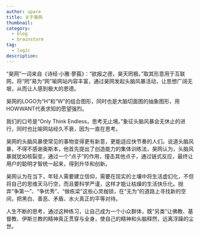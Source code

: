 ```yaml
---
author: upare
title: 关于昊网
thumbnail:
category:
  - blog
  - brainstorm
tag:
  - logic
description: 
---
```

“昊网”一词来自《诗经·小雅·蓼莪》：“欲报之德，昊天罔极。”取其形意用于互联网，将“罔”易为“网”喻网站内容丰富，通过昊网发起头脑风暴活动，让思想广阔无垠，从而让人感到极大的恩德。

昊网的LOGO为“H”和“W”的组合图形，同时也是大脑切面图的抽象图形，用HOWWANT代表求知的愿望强烈。

我们的口号是“Only Think Endless，思考无止境。”象征头脑风暴会无休止的进行，同时也比喻网站经久不衰，因为一直在思考。

昊网的头脑风暴使常见的事物变得更有新意，更能适应快节奏的人们。说道头脑风暴，不得不感谢奥斯本，他首先提出了创造能力的集体训练法，昊网认为，头脑风暴就犹如核裂变，通过一个“点子”的作用，撞击其他点子，通过链式反应，最终让用户的聪明才智统一起来，得到升华和创新。

昊网认为在当下，年轻人需要建立信仰，需要在现实的土壤中将生活虚幻化，不但将自己的思维天马行空，而且要科学严谨，这样才能让枯燥的生活快乐化。抛弃“争第一”、“争优秀”、“做栋梁”这些心灵枷锁，在“无为”的道路上寻找新的空间，把黑白、善恶、矛盾、水火真正的平等对待。

人生不断的思考，通过这种练习，让自己成为一个小众群体，既“另类”让佛教、基督教、伊斯兰教的精神真正贯穿与全身，使自己的精神和头脑释然，远离浮躁的尘世。